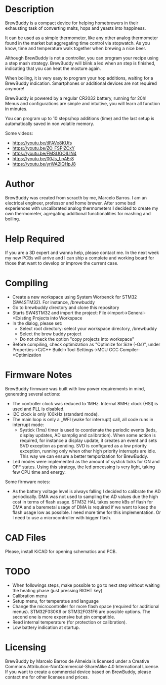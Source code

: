 
# Description

BrewBuddy is a compact device for helping homebrewers in their exhausting task of converting malts, hops and yeasts into happiness.

It can be used as a simple thermometer, like any other analog thermometer found in the market but aggregating time control via stopwatch. As you know, time and temperature walk together when brewing a nice beer.

Although BrewBuddy is not a controller, you can program your recipe using a step mash strategy. BrewBuddy will blink a led when an step is finished, indicating that you can heat the mosture again.

When boiling, it is very easy to program your hop additions, waiting for a BrewBuddy indication. Smartphones or additional devices are not required anymore!

BrewBuddy is powered by a regular CR2032 battery, running for 20h! Menus and configurations are simple and intuitive, you will learn all function in minutes.

You can program up to 10 steps/hop additions (time) and the last setup is automatically saved in non volatile memory.

Some videos:

 - https://youtu.be/tlFAVe8KUfs
 - https://youtu.be/ZO_FSPlZCxY
 - https://youtu.be/FMSUGOILIN4
 - https://youtu.be/00Js_LpAEr8
 - https://youtu.be/yrWA2lQHpJ8

# Author

BrewBuddy was created from scracth by me, Marcelo Barros. I am an electrical engineer, professor and home brewer. After some bad experiences with uncalibrated analog thermometers I decided to create my own thermometer, agregating additional functionalities for mashing and boiling.

# Help Required

If you are a 3D expert and wanna help, please contact me. In the next week my new PCBs will arrive and I can ship  a complete and working board for those that want to develop or improve the current case.

# Compiling

 - Create a new workspace using System Worbenck for STM32 (SW4STM32). For instance,  <path>/brewbuddy
 - Go to brewbuddy directory and clone this repository
 - Starts SW4STM32 and import the project:   File->Import->General->Existing Projects into Workspace
 - In the dialog, please set:
    - Select root directory:  select your workspace directory, <path>/brewbuddy
    - Select the brew buddy project
    - Do not check the option "copy projects into workspace"
 - Before compiling, check optimization as "Optimize for Size (-Os)", under Properties->C/C++ Build->Tool Settings->MCU GCC Compiler->Optimization

# Firmware Notes

BrewBuddy firmware was built with low power requirements in mind, generating several actions:

 - The controller clock was reduced to 1MHz. Internal 8MHz clock (HSI) is used and PLL is disabled. 
 - I2C clock is only 100kHz (standard mode).
 - The main loop is only a _WFI (wake for interrupt) call, all code runs in interrupt mode:
   - Systick (1ms) timer is used to coordenate the periodic events (leds, display updates, AD samplig and calibration). When some action is required, for instance a display update, it creates an event and sets SVD exception as pending. SVD is configured as a low priority exception, running only when other high priority interrupts are idle. This way we can ensure a better temporization for BrewBuddy.
  - Led modes were implemented as the amount of systick ticks for ON and OFF states. Using this strategy, the led processing is very light, taking few CPU time and energy.
  
Some firmware notes:

  - As the battery voltage level is always falling I decided to calibrate the AD periodically. DMA was not used to sampling the AD values due the high cost in terms of flash usage. STM32 HAL takes some kBs of flash for DMA and a baremetal usage of DMA is required if we want to keep the flash usage low as possible. I need more time for this implementation. Or I need to use a microcontroller with bigger flash.

# CAD Files

Please, install KiCAD for opening schematics and PCB.

# TODO

 - When followings steps, make possible to go to next step without waiting the heating phase (just pressing RIGHT key)
 - Calibration menu
 - Setup menu, for temperatue and language
 - Change the microcontroller for more flash space (required for additional menus). STM32F030K6 or STM32F031F6 are possible options. The second one is more expensive but pin compatible.
 - Read internal temperature (for protection or calibration).
 - Low battery indication at startup.

# Licensing

BrewBuddy by Marcelo Barros de Almeida is licensed under a Creative Commons Attribution-NonCommercial-ShareAlike 4.0 International License.
If you want to create a commercial device based on BrewBuddy, please contact me for other licenses and prices.

